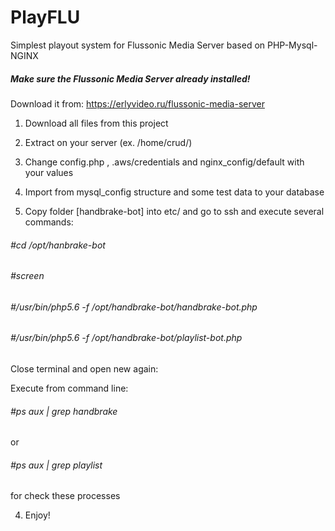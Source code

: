 # PlayFLU
Simplest playout system for Flussonic Media Server based on PHP-Mysql-NGINX 

##### Make sure the Flussonic Media Server already installed!
Download it from: https://erlyvideo.ru/flussonic-media-server

1. Download all files from this project

2. Extract on your server (ex. /home/crud/)

3. Change config.php , .aws/credentials and nginx_config/default with your values

4. Import from mysql_config structure and some test data to your database

5. Copy folder [handbrake-bot] into etc/ and go to ssh and execute several commands:
###### #cd /opt/hanbrake-bot
###### #screen
###### #/usr/bin/php5.6 -f /opt/handbrake-bot/handbrake-bot.php
###### #/usr/bin/php5.6 -f /opt/handbrake-bot/playlist-bot.php

Close terminal and open new again:

Execute from command line:
###### #ps aux | grep handbrake 
or 
###### #ps aux | grep playlist 

for check these processes



4. Enjoy!
